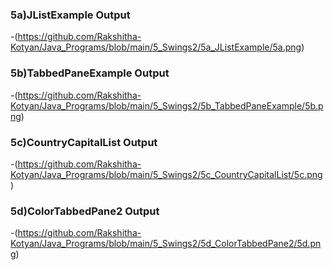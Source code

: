 ### 5a)JListExample Output
  -(https://github.com/Rakshitha-Kotyan/Java_Programs/blob/main/5_Swings2/5a_JListExample/5a.png)
### 5b)TabbedPaneExample Output
  -(https://github.com/Rakshitha-Kotyan/Java_Programs/blob/main/5_Swings2/5b_TabbedPaneExample/5b.png)
### 5c)CountryCapitalList Output
  -(https://github.com/Rakshitha-Kotyan/Java_Programs/blob/main/5_Swings2/5c_CountryCapitalList/5c.png)
### 5d)ColorTabbedPane2 Output
  -(https://github.com/Rakshitha-Kotyan/Java_Programs/blob/main/5_Swings2/5d_ColorTabbedPane2/5d.png)
